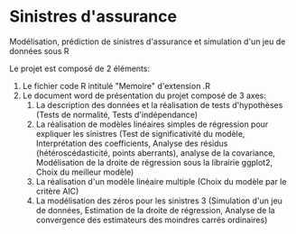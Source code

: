 # Sinistres d'assurance
Modélisation, prédiction de sinistres d'assurance et simulation d'un jeu de données sous R  

Le projet est composé de 2 éléments:
1. Le fichier code R intitulé "Memoire" d'extension .R
2. Le document word de présentation du projet composé de 3 axes:
    1. La description des données et la réalisation de tests d'hypothèses (Tests de normalité, Tests d'indépendance)
    2. La réalisation de modèles linéaires simples de régression pour expliquer les sinistres (Test de significativité du modèle, Interprétation des coefficients, Analyse des résidus (hétéroscédasticité, points aberrants), analyse de la covariance, Modélisation de la droite de régression sous la librairie ggplot2, Choix du meilleur modèle)
    3. La réalisation d'un modèle linéaire multiple (Choix du modèle par le critère AIC)
    4. La modélisation des zéros pour les sinistres 3 (Simulation d'un jeu de données, Estimation de la droite de régression, Analyse de la convergence des estimateurs des moindres carrés ordinaires) 

